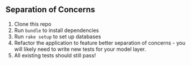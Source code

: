 ## Separation of Concerns

1. Clone this repo
2. Run `bundle` to install dependencies
3. Run `rake setup` to set up databases
4. Refactor the application to feature better separation of concerns - you will likely need to write new tests for your model layer.
5. All existing tests should still pass!

